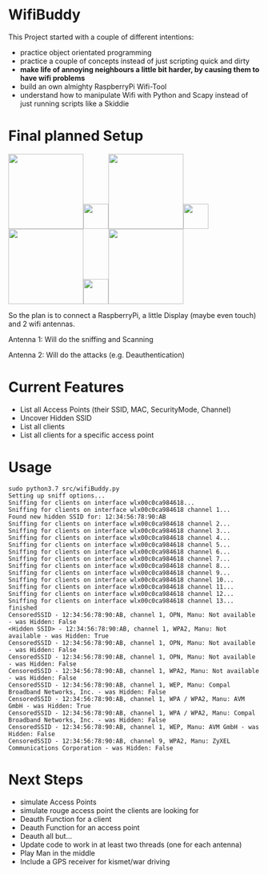 # WifiBuddy
This Project started with a couple of different intentions:
- practice object orientated programming
- practice a couple of concepts instead of just scripting quick and dirty
- **make life of annoying neighbours a little bit harder, by causing them to have wifi problems**
- build an own almighty RaspberryPi Wifi-Tool
- understand how to manipulate Wifi with Python and Scapy instead of just running scripts like a Skiddie

# Final planned Setup
<img src="https://images-na.ssl-images-amazon.com/images/I/71IOISwSYZL._AC_SX425_.jpg" width="150"><img src="https://us.123rf.com/450wm/siamimages/siamimages1702/siamimages170202606/72762359-plus-symbol-vektor-illustration.jpg?ver=6" width="50"><img src="https://images-na.ssl-images-amazon.com/images/I/61i2x-fn-mL._SX425_.jpg" width="150"><img src="https://us.123rf.com/450wm/siamimages/siamimages1702/siamimages170202606/72762359-plus-symbol-vektor-illustration.jpg?ver=6" width="50"><img src="https://images-eu.ssl-images-amazon.com/images/I/315pfxcyZIL._SL500_AC_SS350_.jpg" width="150"><img src="https://us.123rf.com/450wm/siamimages/siamimages1702/siamimages170202606/72762359-plus-symbol-vektor-illustration.jpg?ver=6" width="50"><img src="https://images-eu.ssl-images-amazon.com/images/I/315pfxcyZIL._SL500_AC_SS350_.jpg" width="150">


So the plan is to connect a RaspberryPi, a little Display (maybe even touch) and 2 wifi antennas. 

Antenna 1:
Will do the sniffing and Scanning

Antenna 2:
Will do the attacks (e.g. Deauthentication)

# Current Features
- List all Access Points (their SSID, MAC, SecurityMode, Channel)
- Uncover Hidden SSID
- List all clients
- List all clients for a specific access point

# Usage
```
sudo python3.7 src/wifiBuddy.py
Setting up sniff options...
Sniffing for clients on interface wlx00c0ca984618...
Sniffing for clients on interface wlx00c0ca984618 channel 1...
Found new hidden SSID for: 12:34:56:78:90:AB
Sniffing for clients on interface wlx00c0ca984618 channel 2...
Sniffing for clients on interface wlx00c0ca984618 channel 3...
Sniffing for clients on interface wlx00c0ca984618 channel 4...
Sniffing for clients on interface wlx00c0ca984618 channel 5...
Sniffing for clients on interface wlx00c0ca984618 channel 6...
Sniffing for clients on interface wlx00c0ca984618 channel 7...
Sniffing for clients on interface wlx00c0ca984618 channel 8...
Sniffing for clients on interface wlx00c0ca984618 channel 9...
Sniffing for clients on interface wlx00c0ca984618 channel 10...
Sniffing for clients on interface wlx00c0ca984618 channel 11...
Sniffing for clients on interface wlx00c0ca984618 channel 12...
Sniffing for clients on interface wlx00c0ca984618 channel 13...
finished
CensoredSSID - 12:34:56:78:90:AB, channel 1, OPN, Manu: Not available - was Hidden: False
<Hidden SSID> - 12:34:56:78:90:AB, channel 1, WPA2, Manu: Not available - was Hidden: True
CensoredSSID - 12:34:56:78:90:AB, channel 1, OPN, Manu: Not available - was Hidden: False
CensoredSSID - 12:34:56:78:90:AB, channel 1, OPN, Manu: Not available - was Hidden: False
CensoredSSID - 12:34:56:78:90:AB, channel 1, WPA2, Manu: Not available - was Hidden: False
CensoredSSID - 12:34:56:78:90:AB, channel 1, WEP, Manu: Compal Broadband Networks, Inc. - was Hidden: False
CensoredSSID - 12:34:56:78:90:AB, channel 1, WPA / WPA2, Manu: AVM GmbH - was Hidden: True
CensoredSSID - 12:34:56:78:90:AB, channel 1, WPA / WPA2, Manu: Compal Broadband Networks, Inc. - was Hidden: False
CensoredSSID - 12:34:56:78:90:AB, channel 1, WEP, Manu: AVM GmbH - was Hidden: False
CensoredSSID - 12:34:56:78:90:AB, channel 9, WPA2, Manu: ZyXEL Communications Corporation - was Hidden: False
```
# Next Steps
- simulate Access Points
- simulate rouge access point the clients are looking for
- Deauth Function for a client
- Deauth Function for an access point
- Deauth all but...
- Update code to work in at least two threads (one for each antenna)
- Play Man in the middle
- Include a GPS receiver for kismet/war driving

